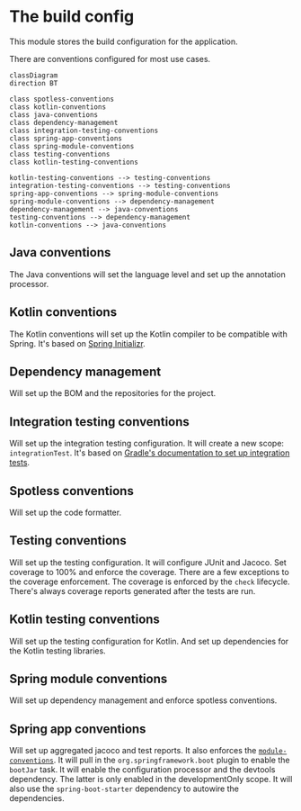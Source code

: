 # The build config
This module stores the build configuration for the application.

There are conventions configured for most use cases.

```mermaid
classDiagram
direction BT

class spotless-conventions
class kotlin-conventions
class java-conventions
class dependency-management
class integration-testing-conventions
class spring-app-conventions
class spring-module-conventions
class testing-conventions
class kotlin-testing-conventions

kotlin-testing-conventions --> testing-conventions
integration-testing-conventions --> testing-conventions
spring-app-conventions --> spring-module-conventions
spring-module-conventions --> dependency-management
dependency-management --> java-conventions
testing-conventions --> dependency-management
kotlin-conventions --> java-conventions
```

## Java conventions
The Java conventions will set the language level and set up the annotation processor.

## Kotlin conventions
The Kotlin conventions will set up the Kotlin compiler to be compatible with Spring.
It's based on [Spring Initializr][spring-initializr].

## Dependency management
Will set up the BOM and the repositories for the project.

## Integration testing conventions
Will set up the integration testing configuration.
It will create a new scope: `integrationTest`.
It's based on [Gradle's documentation to set up integration tests][gradle-integration].

## Spotless conventions
Will set up the code formatter.

## Testing conventions
Will set up the testing configuration.
It will configure JUnit and Jacoco.
Set coverage to 100% and enforce the coverage.
There are a few exceptions to the coverage enforcement.
The coverage is enforced by the `check` lifecycle.
There's always coverage reports generated after the tests are run.

## Kotlin testing conventions
Will set up the testing configuration for Kotlin.
And set up dependencies for the Kotlin testing libraries.

## Spring module conventions
Will set up dependency management and enforce spotless conventions.

## Spring app conventions
Will set up aggregated jacoco and test reports.
It also enforces the [`module-conventions`](#spring-module-conventions).
It will pull in the `org.springframework.boot` plugin to enable the `bootJar` task.
It will enable the configuration processor and the devtools dependency.
The latter is only enabled in the developmentOnly scope.
It will also use the `spring-boot-starter` dependency to autowire the dependencies.

[spring-initializr]: https://start.spring.io/
[gradle-integration]: https://docs.gradle.org/current/userguide/java_testing.html#sec:configuring_java_integration_tests
